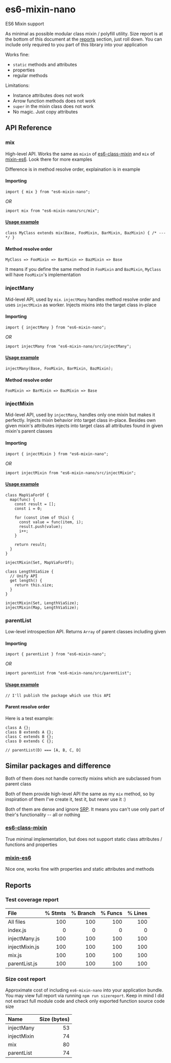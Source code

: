 # es6-mixin-nano
ES6 Mixin support

As minimal as possible modular class mixin / polyfill utility. Size report is at
the bottom of this document at the [reports](#reports) section, just roll down.
You can include only required to you part of this library into your application

Works fine:
* `static` methods and attributes
* properties
* regular methods

Limitations:
* Instance attributes does not work
* Arrow function methods does not work
* `super` in the mixin class does not work
* No magic. Just copy attributes

## API Reference

### mix

High-level API. Works the same as `mixin` of [es6-class-mixin](https://www.npmjs.com/package/es6-class-mixin)
and `mix` of [mixin-es6](https://www.npmjs.com/package/mixin-es6). Look there
for more examples

Difference is in method resolve order, explaination is in example

#### Importing

```
import { mix } from "es6-mixin-nano";
```

*OR*

```
import mix from "es6-mixin-nano/src/mix";
```

#### [Usage example](https://github.com/kai3341/es6-mixin-nano/blob/main/__tests__/mix.test.js)

```
class MyClass extends mix(Base, FooMixin, BarMixin, BazMixin) { /* --- */ }
```

#### Method resolve order

```
MyClass => FooMixin => BarMixin => BazMixin => Base
```

It means if you define the same method in `FooMixin` and `BazMixin`, `MyClass`
will have `FooMixin`'s implementation

### injectMany

Mid-level API, used by `mix`. `injectMany` handles method resolve order and
uses `injectMixin` as worker. Injects mixins into the target class in-place

#### Importing

```
import { injectMany } from "es6-mixin-nano";
```

*OR*

```
import injectMany from "es6-mixin-nano/src/injectMany";
```

#### [Usage example](https://github.com/kai3341/es6-mixin-nano/blob/main/__tests__/injectMany.test.js)

```
injectMany(Base, FooMixin, BarMixin, BazMixin);
```

#### Method resolve order

```
FooMixin => BarMixin => BazMixin => Base
```

### injectMixin

Mid-level API, used by `injectMany`, handles only one mixin but makes it
perfectly. Injects mixin behavior into target class in-place. Besides own
given mixin's attributes injects into target class all attributes found in
given mixin's parent classes

#### Importing

```
import { injectMixin } from "es6-mixin-nano";
```

*OR*

```
import injectMixin from "es6-mixin-nano/src/injectMixin";
```

#### [Usage example](https://github.com/kai3341/es6-mixin-nano/blob/main/__tests__/injectMixin.test.js)

```
class MapViaForOf {
  map(func) {
    const result = [];
    const i = 0;

    for (const item of this) {
      const value = func(item, i);
      result.push(value);
      i++;
    }

    return result;
  }
}

injectMixin(Set, MapViaForOf);

class LengthViaSize {
  // Unify API
  get length() {
    return this.size;
  }
}

injectMixin(Set, LengthViaSize);
injectMixin(Map, LengthViaSize);
```

### parentList

Low-level introspection API. Returns `Array` of parent classes including given

#### Importing

```
import { parentList } from "es6-mixin-nano";
```

*OR*

```
import parentList from "es6-mixin-nano/src/parentList";
```

#### [Usage example](https://github.com/kai3341/es6-mixin-nano/blob/main/__tests__/parentList.test.js)

`// I'll publish the package which use this API`

#### Parent resolve order

Here is a test example:

```
class A {};
class B extends A {};
class C extends B {};
class D extends C {};

// parentList(D) === [A, B, C, D]
```

## Similar packages and difference

Both of them does not handle correctly mixins which are subclassed
from parent class

Both of them provide high-level API the same as my `mix` method, so by
inspiration of them I've create it, test it, but never use it :)

Both of them are dense and ignore [SRP](https://en.wikipedia.org/wiki/Single-responsibility_principle).
It means you can't use only part of their's functionality -- all or nothing


### [es6-class-mixin](https://www.npmjs.com/package/es6-class-mixin)

True minimal implementation, but does not support static class attributes /
functions and properties

### [mixin-es6](https://www.npmjs.com/package/mixin-es6)

Nice one, works fine with properties and static attributes and methods

## Reports

### Test coverage report

| File           | % Stmts | % Branch | % Funcs | % Lines |
|:---------------|--------:|---------:|--------:|--------:|
| All files      |     100 |      100 |     100 |     100 |
| index.js       |       0 |        0 |       0 |       0 |
| injectMany.js  |     100 |      100 |     100 |     100 |
| injectMixin.js |     100 |      100 |     100 |     100 |
| mix.js         |     100 |      100 |     100 |     100 |
| parentList.js  |     100 |      100 |     100 |     100 |

### Size cost report

Approximate cost of including `es6-mixin-nano` into your application bundle. You
may view full report via running `npm run sizereport`. Keep in mind I did not
extract full module code and check only exported function source code size

| Name        | Size (bytes) |
|:------------|-------------:|
| injectMany  |           53 |
| injectMixin |           74 |
| mix         |           80 |
| parentList  |           74 |

